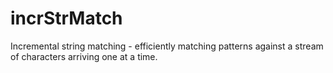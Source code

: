 # incrStrMatch
Incremental string matching - efficiently matching patterns against a stream of characters arriving one at a time.
